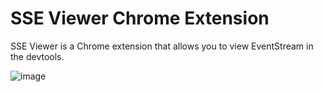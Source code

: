 # SSE Viewer Chrome Extension
SSE Viewer is a Chrome extension that allows you to view EventStream in the devtools.

![image](https://github.com/maltoze/sse-viewer/assets/18044730/fb2221e7-3708-41f4-b7aa-012fa0a94f42)
